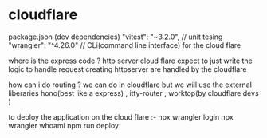 # cloudflare  

package.json (dev dependencies)
"vitest": "~3.2.0",	 // unit tesing 
"wrangler": "^4.26.0" // CLi(command line interface) for the cloud flare 

where is the express code ? http server 
cloud flare expect to just write the logic to handle request 
creating httpserver are handled by the cloudflare 

how can i do routing ?
we can do in cloudflare but we will use the external liberaries 
hono(best like a express) , itty-router ,  worktop(by cloudflare devs  )


to deploy the application on the cloud flare :-
npx wrangler login 
npx wrangler whoami
npm run deploy 


